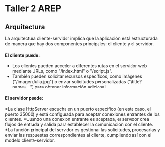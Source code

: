 # Taller 2 AREP

## Arquitectura

La arquitectura cliente-servidor implica que la aplicación está estructurada de manera que hay dos componentes principales: el cliente y el servidor. 

#### El cliente puede:

* Los clientes pueden acceder a diferentes rutas en el servidor web mediante URLs, como "/index.html" o "/script.js".
* También pueden solicitar recursos específicos, como imágenes ("/imagenJulia.jpg") o enviar solicitudes personalizadas ("/title?name=...") para obtener información adicional.

#### El servidor puede:

*La clase HttpServer escucha en un puerto específico (en este caso, el puerto 35000) y está configurada para aceptar conexiones entrantes de los clientes.
*Cuando una conexión entrante es aceptada, el servidor crea flujos de entrada y salida para establecer la comunicación con el cliente.
*La función principal del servidor es gestionar las solicitudes, procesarlas y enviar las respuestas correspondientes al cliente, cumpliendo así con el modelo cliente-servidor.
